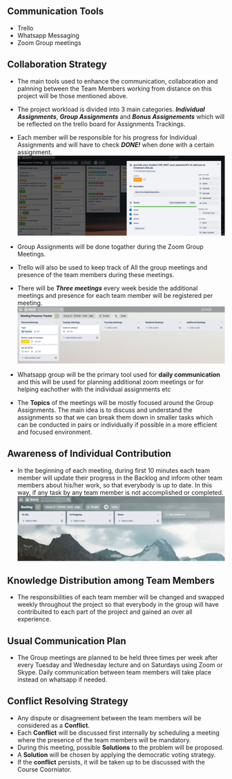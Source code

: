 ## **Communication Tools**
*   Trello
*   Whatsapp Messaging
*   Zoom Group meetings


## **Collaboration Strategy**

*   The main tools used to enhance the communication, collaboration and palnning between the Team Members working from distance on this project will be those mentioned above.
*   The project workload is divided into 3 main categories.  **_Individual Assignments_**, **_Group Assignments_** and **_Bonus Assignements_** which will be reflected on the trello board for Assignments Trackings.
*   Each member will be responsible for his progress for Individual Assignments and will have to check **_DONE!_** when done with a certain assignment.
    ![](./MD_Material/AssignmentT.png)
*   Group Assignments will be done togather during the Zoom Group Meetings.
*   Trello will also be used to keep track of All the group meetings and presence of the team members during these meetings.
*   There will be **_Three meetings_** every week beside the additional meetings and presence for each team member will be registered per meeting.
    ![](./MD_Material/meetingT.png)
*   Whatsapp group will be the primary tool used for **daily communication** and this will be used for planning additional zoom meetings or for helping eachother with the individual assignments etc

*   The **Topics** of the meetings will be mostly focused around the Group Assignments. The main idea is to discuss and understand the assignments so that we can break them down in smaller tasks which can be conducted in pairs or individually if possible in a more efficient and focused environment.

## **Awareness of Individual Contribution**
*   In the beginning of each meeting, during first 10 minutes each team member will update their progress in the Backlog and inform other team members about his/her work, so that everybody is up to date. In this way, if any task by any team member is not accomplished or completed.
    ![](./MD_Material/backlogT.png)

## **Knowledge Distribution among Team Members**

*  The responsibilities of each team member will be changed and swapped weekly throughout the project so that everybody in the group will have contribuited to each part of the project and gained an over all experience.

## **Usual Communication Plan**

*  The Group meetings are planned to be held three times per week after every Tuesday and Wednesday lecture and on Saturdays using Zoom or Skype. Daily communication between team members will take place instead on whatsapp if needed.

## **Conflict Resolving Strategy**

*   Any dispute or disagreement between the team members will be considered as a **Conflict**.
*   Each **Conflict** will be discussed first internally by scheduling a meeting where the presence of the team members will be mandatory.
*   During this meeting, possible **Solutions** to the problem will be proposed.
*   A **Solution** will be chosen by applying the democratic voting strategy.
*   If the **conflict** persists, it will be taken up to be discussed with the Course Coorniator.

